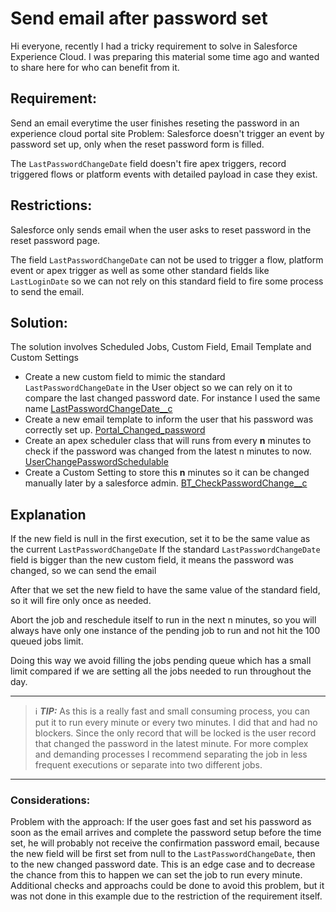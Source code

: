 
# Send email after password set

Hi everyone, recently I had a tricky requirement to solve in Salesforce Experience Cloud. I was preparing this material some time ago and wanted to share here for who can benefit from it.  

## Requirement:
Send an email everytime the user finishes reseting the password in an experience cloud portal site
Problem: Salesforce doesn't trigger an event by password set up, only when the reset password form is filled.

The `LastPasswordChangeDate` field doesn't fire apex triggers, record triggered flows  or platform events with detailed payload in case they exist.

## Restrictions: 
Salesforce only sends email when the user asks to reset password in the reset password page.

The field `LastPasswordChangeDate` can not be used to trigger a flow, platform event or apex trigger as well as some other standard fields like `LastLoginDate` so we can not rely on this standard field to fire some process to send the email.

## Solution: 
The solution involves Scheduled Jobs, Custom Field, Email Template and Custom Settings
- Create a new custom field to mimic the standard `LastPasswordChangeDate` in the User object so we can rely on it to compare the last changed password date. For instance I used the same name [LastPasswordChangeDate__c](https://github.com/JonasLopesdoO/SF-Password-Reseted-Email-Send/blob/main/force-app/main/default/objects/User/fields/LastPasswordChangeDate__c.field-meta.xml)
- Create a new email template to inform the user that his password was correctly set up. [Portal_Changed_password](https://github.com/JonasLopesdoO/SF-Password-Reseted-Email-Send/blob/main/force-app/main/default/email/unfiled%24public/Portal_Changed_password.email)
- Create an apex scheduler class that will runs from every **n** minutes to check if the password was changed from the latest n minutes to now. [UserChangePasswordSchedulable](https://github.com/JonasLopesdoO/SF-Password-Reseted-Email-Send/blob/main/force-app/main/default/classes/UserChangePasswordSchedulable.cls)
- Create a Custom Setting to store this **n** minutes so it can be changed manually later by a salesforce admin. [BT_CheckPasswordChange__c](https://github.com/JonasLopesdoO/SF-Password-Reseted-Email-Send/tree/main/force-app/main/default/objects/BT_CheckPasswordChange__c)

## Explanation
If the new field is null in the first execution, set it to be the same value as the current `LastPasswordChangeDate`
If the standard `LastPasswordChangeDate` field is bigger than the new custom field, it means the password was changed, so we can send the email

After that we set the new field to have the same value of the standard field, so it will fire only once as needed.

Abort the job and reschedule itself to run in the next n minutes, so you will always have only one instance of the pending job to run and not hit the 100 queued jobs limit. 

Doing this way we avoid filling the jobs pending queue which has a small limit compared if we are setting all the jobs needed to run throughout the day. 


---
> ℹ️ **_TIP:_**  As this is a really fast and small consuming process, you can put it to run every minute or every two minutes. I did that and had no blockers. Since the only record that will be locked is the user record that changed the password in the latest minute. For more complex and demanding processes I recommend separating the job in less frequent executions or separate into two different jobs.
---

### Considerations:
Problem with the approach:
If the user goes fast and set his password as soon as the email arrives and complete the password setup before the time set, he will probably not receive the confirmation password email, because the new field will be first set from null to the `LastPasswordChangeDate`, then to the new changed password date. This is an edge case and to decrease the chance from this to happen we can set the job to run every minute.
Additional checks and approachs could be done to avoid this problem, but it was not done in this example due to the restriction of the requirement itself.
